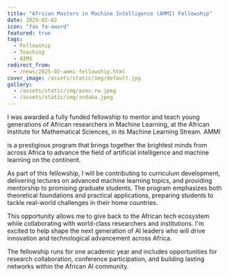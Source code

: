 ```yaml
---
title: "African Masters in Machine Intelligence (AMMI) Fellowship"
date: 2025-02-02
icon: "fas fa-award"
featured: true
tags:
  - Fellowship
  - Teaching
  - AIMS
redirect_from:
  - /news/2025-02-ammi-fellowship.html
cover_image: /assets/static/img/default.jpg
gallery:
  - /assets/static/img/aims-rw.jpeg
  - /assets/static/img/indaba.jpeg
---
```


I was awarded a fully funded fellowship to mentor and teach young generations of African researchers in Machine Learning, at the African Institute for Mathematical Sciences, in its Machine Learning Stream. AMMI

is a prestigious program that brings together the brightest minds from across Africa to advance the field of artificial intelligence and machine learning on the continent.

As part of this fellowship, I will be contributing to curriculum development, delivering lectures on advanced machine learning topics, and providing mentorship to promising graduate students. The program emphasizes both theoretical foundations and practical applications, preparing students to tackle real-world challenges in their home countries.

This opportunity allows me to give back to the African tech ecosystem while collaborating with world-class researchers and institutions. I'm excited to help shape the next generation of AI leaders who will drive innovation and technological advancement across Africa.

The fellowship runs for one academic year and includes opportunities for research collaboration, conference participation, and building lasting networks within the African AI community.